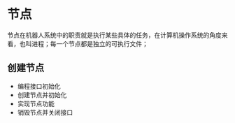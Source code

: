 # 节点  

  节点在机器人系统中的职责就是执行某些具体的任务，在计算机操作系统的角度来看，也叫进程；每一个节点都是独立的可执行文件；
  
## 创建节点  

- 编程接口初始化
- 创建节点并初始化
- 实现节点功能
- 销毁节点并关闭接口
